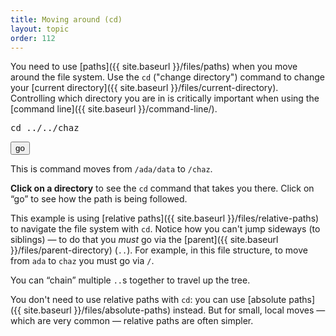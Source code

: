 ```yaml
---
title: Moving around (cd)
layout: topic
order: 112
---
```


You need to use  [paths]({{ site.baseurl }}/files/paths)
 when you move around the file system. Use the `cd`
("change directory") command to change your
[current directory]({{ site.baseurl }}/files/current-directory). Controlling
which directory you are in is critically important when using the
[command line]({{ site.baseurl }}/command-line/).

<object  id="svg-dir-diagram"
    data="{{ site.baseurl }}/images/dir-for-cd.svg"
    type="image/svg+xml" data-superbasics="cd">
</object>


<div class="cd-command-box">
  <pre id="path-display" class="language-plaintext highlighter-rouge">cd <span
    id="hop-0-0">..</span>/<span id="hop-0">..</span>/<span id="hop-0-1">chaz</span></pre>
  <button id="cd-button" class="hidden" data-to="0-1">go</button>
</div>
<p>
  This is command moves from 
  <code id="from-abs-display" class="language-plaintext highlighter-rouge">/ada/data</code>
  to
  <code id="to-abs-display" class="language-plaintext highlighter-rouge">/chaz</code>.
</p>

<div class="js-only">
  <p>
    <strong>Click on a directory</strong> to see the
    <code class="language-plaintext highlighter-rouge">cd</code> command that
    takes you there. Click on “go” to see how the path is being followed.
  </p>
</div>

This example is using [relative paths]({{ site.baseurl }}/files/relative-paths)
to navigate the file system with `cd`. Notice how you can't jump sideways
(to siblings) — to do that you _must_ go via the 
[parent]({{ site.baseurl }}/files/parent-directory) (`..`). For example, in
this file structure, to move from `ada` to `chaz` you must go via  `/`.

You can “chain” multiple `..`s together to travel up the tree.

You don't need to use relative paths with `cd`: you can use
[absolute paths]({{ site.baseurl }}/files/absolute-paths) instead. But for
small, local moves — which are very common — relative paths are often simpler.
